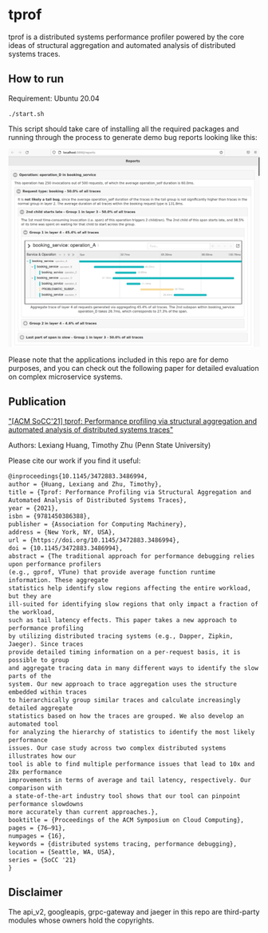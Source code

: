 # tprof

tprof is a distributed systems performance profiler powered by the core ideas of structural aggregation and automated analysis of distributed systems traces.

## How to run
Requirement: Ubuntu 20.04

```
./start.sh
```

This script should take care of installing all the required packages and running through the process to generate demo bug reports looking like this:

![Example bug report](figures/example_bug_report.png)

Please note that the applications included in this repo are for demo purposes, and you can check out the following paper for detailed evaluation on complex microservice systems.

## Publication
["[ACM SoCC'21] tprof: Performance profiling via structural aggregation and automated analysis of distributed systems traces"](https://dl.acm.org/doi/10.1145/3472883.3486994)

Authors: Lexiang Huang, Timothy Zhu (Penn State University)

Please cite our work if you find it useful:
```
@inproceedings{10.1145/3472883.3486994,
author = {Huang, Lexiang and Zhu, Timothy},
title = {Tprof: Performance Profiling via Structural Aggregation and Automated Analysis of Distributed Systems Traces},
year = {2021},
isbn = {9781450386388},
publisher = {Association for Computing Machinery},
address = {New York, NY, USA},
url = {https://doi.org/10.1145/3472883.3486994},
doi = {10.1145/3472883.3486994},
abstract = {The traditional approach for performance debugging relies upon performance profilers
(e.g., gprof, VTune) that provide average function runtime information. These aggregate
statistics help identify slow regions affecting the entire workload, but they are
ill-suited for identifying slow regions that only impact a fraction of the workload,
such as tail latency effects. This paper takes a new approach to performance profiling
by utilizing distributed tracing systems (e.g., Dapper, Zipkin, Jaeger). Since traces
provide detailed timing information on a per-request basis, it is possible to group
and aggregate tracing data in many different ways to identify the slow parts of the
system. Our new approach to trace aggregation uses the structure embedded within traces
to hierarchically group similar traces and calculate increasingly detailed aggregate
statistics based on how the traces are grouped. We also develop an automated tool
for analyzing the hierarchy of statistics to identify the most likely performance
issues. Our case study across two complex distributed systems illustrates how our
tool is able to find multiple performance issues that lead to 10x and 28x performance
improvements in terms of average and tail latency, respectively. Our comparison with
a state-of-the-art industry tool shows that our tool can pinpoint performance slowdowns
more accurately than current approaches.},
booktitle = {Proceedings of the ACM Symposium on Cloud Computing},
pages = {76–91},
numpages = {16},
keywords = {distributed systems tracing, performance debugging},
location = {Seattle, WA, USA},
series = {SoCC '21}
}
```

## Disclaimer
The api_v2, googleapis, grpc-gateway and jaeger in this repo are third-party modules whose owners hold the copyrights. 